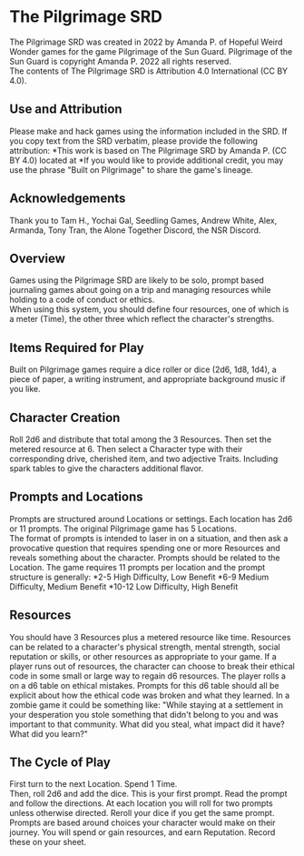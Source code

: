 # The Pilgrimage SRD
The Pilgrimage SRD was created in 2022 by Amanda P. of Hopeful Weird Wonder games for the game Pilgrimage of the Sun Guard. Pilgrimage of the Sun Guard is copyright Amanda P. 2022 all rights reserved.  
The contents of The Pilgrimage SRD is Attribution 4.0 International (CC BY 4.0).   
## Use and Attribution  
Please make and hack games using the information included in the SRD. If you copy text from the SRD verbatim, please provide the following attribution:
*This work is based on The Pilgrimage SRD by Amanda P. (CC BY 4.0) located at <ADD LINK> 
*If you would like to provide additional credit, you may use the phrase "Built on Pilgrimage" to share the game's lineage. 
## Acknowledgements  
Thank you to Tam H., Yochai Gal, Seedling Games, Andrew White, Alex, Armanda, Tony Tran, the Alone Together Discord, the NSR Discord.    
## Overview  
Games using the Pilgrimage SRD are likely to be solo, prompt based journaling games about going on a trip and managing resources while holding to a code of conduct or ethics.   
When using this system, you should define four resources, one of which is a meter (Time), the other three which reflect the character's strengths.  
## Items Required for Play  
Built on Pilgrimage games require a dice roller or dice (2d6, 1d8, 1d4), a piece of paper, a writing instrument, and appropriate background music if you like.  
## Character Creation  
Roll 2d6 and distribute that total among the 3 Resources. Then set the metered resource at 6. Then select a Character type with their corresponding drive, cherished item, and two adjective Traits. Including spark tables to give the characters additional flavor.   
## Prompts and Locations  
Prompts are structured around Locations or settings. Each location has  2d6 or 11 prompts. The original Pilgrimage game has 5 Locations.  
The format of prompts is intended to laser in on a situation, and then ask a provocative question that requires spending one or more Resources and reveals something about the character. Prompts should be related to the Location. The game requires 11 prompts per location and the prompt structure is generally:
*2-5 High Difficulty, Low Benefit
*6-9 Medium Difficulty, Medium Benefit
*10-12 Low Difficulty, High Benefit  
## Resources  
You should have 3 Resources plus a metered resource like time. Resources can be related to a character's physical strength, mental strength, social reputation or skills, or other resources as appropriate to your game. If a player runs out of resources, the character can choose to break their ethical code in some small or large way to regain d6 resources. The player rolls a on a d6 table on ethical mistakes. Prompts for this d6 table should all be explicit about how the ethical code was broken and what they learned. In a zombie game it could be something like:
"While staying at a settlement in your desperation you stole something that didn't belong to you and was important to that community. What did you steal, what impact did it have? What did you learn?"  
## The Cycle of Play  
First turn to the next Location. Spend 1 Time.  
Then, roll 2d6 and add the dice. This is your first prompt. Read the prompt and follow the directions. 
At each location you will roll for two prompts unless otherwise directed. Reroll your dice if you get the same prompt.
Prompts are based around choices your character would make on their journey. You will spend or gain resources, and earn Reputation. Record these on your sheet.  
